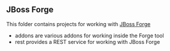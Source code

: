 ## JBoss Forge

This folder contains projects for working with [JBoss Forge](http://forge.jboss.org/)

* addons are various addons for working inside the Forge tool
* rest provides a REST service for working with JBoss Forge

